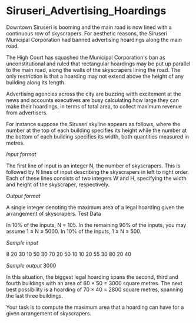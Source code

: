 # Siruseri_Advertising_Hoardings

Downtown Siruseri is booming and the main road is now lined with a continuous row of skyscrapers. For aesthetic reasons, the Siruseri Municipal Corporation had banned advertising hoardings along the main road.

The High Court has squashed the Municipal Corporation's ban as unconstitutional and ruled that rectangular hoardings may be put up parallel to the main road, along the walls of the skyscrapers lining the road. The only restriction is that a hoarding may not extend above the height of any building along its length.

Advertising agencies across the city are buzzing witth excitement at the news and accounts executives are busy calculating how large they can make their hoardings, in terms of total area, to collect maximum revenue from advertisers.

For instance suppose the Siruseri skyline appears as follows, where the number at the top of each building specifies its height while the number at the bottom of each building specifies its width, both quantities measured in metres.

*Input format*

The first line of input is an integer N, the number of skyscrapers. This is followed by N lines of input describing the skyscrapers in left to right order. Each of these lines consists of two integers W and H, specifying the width and height of the skyscraper, respectively.

*Output format*

A single integer denoting the maximum area of a legal hoarding given the arrangement of skyscrapers.
Test Data

In 10% of the inputs, N = 105. In the remaining 90% of the inputs, you may assume 1 ≤ N ≤ 5000. In 10% of the inputs, 1 ≤ N ≤ 500.

*Sample input*

8
20 30
10 50
30 70
20 50
10 10
20 55
30 80
20 40

*Sample output*
3000

In this situation, the biggest legal hoarding spans the second, third and fourth buildings with an area of 60 × 50 = 3000 square metres. The next best possibility is a hoarding of 70 × 40 = 2800 square metres, spanning the last three buildings.

Your task is to compute the maximum area that a hoarding can have for a given arrangement of skyscrapers.
